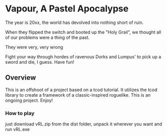 # Vapour, A Pastel Apocalypse

The year is 20xx, the world has devolved into nothing short of ruin. 

When they flipped the switch and booted up the "Holy Grail", we thought all of our problems were a thing of the past.


They were very, very wrong

Fight your way through hordes of ravenous Dorks and Lumpus' to pick up a sword and die, I guess. Have fun!

## Overview

This is an offshoot of a project based on a tcod tutorial. It utilizes the tcod library to create a framework of a classic-inspired roguelike. This is an ongoing project. Enjoy!

### How to play

just download vRL.zip from the dist folder, unpack it wherever you want and run vRL.exe